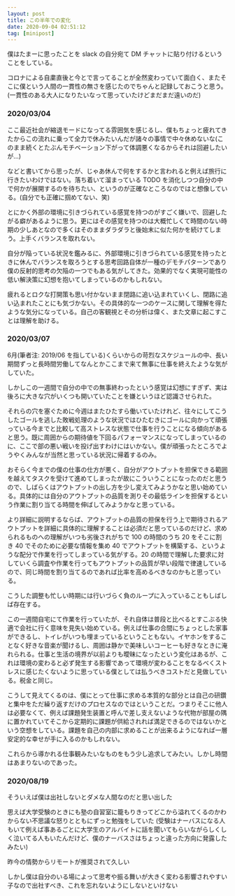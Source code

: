 ```yaml
---
layout: post
title: この半年での変化
date: 2020-09-04 02:51:12
tag: [minipost]
---
```


僕はたまーに思ったことを slack の自分宛て DM チャットに貼り付けるということをしている。

コロナによる自粛直後と今とで言ってることが全然変わっていて面白く、またそこに僕という人間の一貫性の無さを感じたのでちゃんと記録しておこうと思う。
(一貫性のある大人になりたいなって思っていたけどまだまだ遠いのだ)

### 2020/03/04

ここ最近社会が縮退モードになってる雰囲気を感じるし、僕もちょっと疲れてきたからこの流れに乗って全力で休みたいんだが諸々の事情で中々休めないな(このまま続くとたぶんモチベーション下がって体調悪くなるからそれは回避したいが...)

などと書いてから思ったが、じゃあ休んで何をするかと言われると例えば旅行に行きたいわけではない。落ち着いて溜まっている TODO を消化しつつ自分の中で何かが展開するのを待ちたい、というのが正確なところなのではと想像している。(自分でも正確に掴めてない、笑)

とにかく外部の環境に引きづられている感覚を持つのがすごく嫌いで、回避したがる癖があるように思う。更にはその感覚を持つのは大概忙しくて時間のない時期の少しあとなので多くはそのままダラダラと後始末に似た何かを続けてしまう。上手くバランスを取れない。

自分が陥っている状況を鑑みるに、外部環境に引きづられている感覚を持ったときに休んでバランスを取ろうとする思考回路自体が一種のデモチパターンであり僕の反射的思考の欠陥の一つでもある気がしてきた。効果的でなく実現可能性の低い解決策に幻想を抱いてしまっているのかもしれない。

疲れるとロクな打開策も思い付かないまま閉路に追い込まれていくし、閉路に追い込まれたことにも気づかない。その具体的な一つのケースに関して理解を得たような気分になっている。自己の客観視とその分析は偉く、また文章に起こすことは理解を助ける。

### 2020/03/07

6月(筆者注: 2019/06 を指している)くらいからの苛烈なスケジュールの中、長い期間ずっと長時間労働してなんとかここまで来て無事に仕事を終えたような気がしていた。

しかしこの一週間で自分の中での無事終わったという感覚は幻想にすぎず、実は後ろに大きな穴がいくつも開いていたことを嫌というほど認識させられた。

それらの穴を塞ぐために今週はまたひたすら働いていたけれど、往々にしてこうしたゴールを逃した敗戦処理のような状況ではひたむきにゴールに向かって頑張っている今までと比較して高ストレスな状態で仕事を行うことになる傾向があると思う。既に周囲からの期待値を下回るパフォーマンスになってしまっているのに、ここで部の悪い戦いを投げ出すわけにはいかない。僕が頑張ったところでようやくみんなが当然と思っている状況に帰着するのみ。

おそらく今までの僕の仕事の仕方が悪く、自分がアウトプットを担保できる範囲を越えてタスクを受けて進めてしまったが故にこういうことになったのだと思うので、しばらくはアウトプットの出し方を少し変えてみようかなと思い始めている。具体的には自分のアウトプットの品質を測りその最低ラインを担保するという作業に割り当てる時間を伸ばしてみようかなと思っている。

より詳細に説明するならば、アウトプットの品質の担保を行う上で期待されるアウトプットを詳細に具体的に理解することは必須だと思っているのだけど、求められるものへの理解がいつも劣後されがちで 100 の時間のうち 20 をそこに割き 40 でそのために必要な情報を集め 40 でアウトプットを構築する、というような配分で作業を行ってしまっている気がする。20 の時間で理解した要求に対していくら調査や作業を行ってもアウトプットの品質が早い段階で律速しているので、同じ時間を割り当てるのであれば比率を高めるべきなのかもと思っている。

こうした調整も忙しい時期には行いづらく負のループに入っていることもしばしば存在する。

この一週間自宅にて作業を行っていたが、それ自体は普段と比べるとすこぶる快適で会社に行く意味を見失い始めている。例えば仕事の合間にちょっとした家事ができるし、トイレがいつも埋まっているということもない。イヤホンをすることなく好きな音楽が聞けるし、周囲は静かで美味しいコーヒーも好きなときに淹れられる。仕事と生活の境界が以前よりも曖昧になったという変化はあるが、これは環境の変わると必ず発生する影響であって環境が変わることをなるべくストレスに感じたくないように思っている僕としては払うべきコストだと見做している。税金と同じ。

こうして見えてくるのは、僕にとって仕事に求める本質的な部分とは自己の研鑽と集中をただ繰り返すだけのプロセスなのではということだ。つまりそこに他人は必要なくて、例えば課題発生装置と呼んで差し支えないような代物が部屋の隅に置かれていてそこから定期的に課題が供給されれば満足できるのではないかという空想をしている。課題を自己の内部に求めることが出来るようになれば一層安定的な幸せが手に入るのかもしれない。

これらから導かれる仕事観みたいなものをもう少し追求してみたい。しかし時間はあまりないのであった。

### 2020/08/19

そういえば僕は出社しないとダメな人間なのだと思い出した

思えば大学受験のときにも塾の自習室に籠もりきってどこから溢れてくるのかわからない不思議な怒りとともにずっと勉強をしていた
(受験はナーバスになる人もいて例えば事あるごとに大学生のアルバイトに話を聞いてもらいながらしくしく泣いてる人もいたんだけど、僕のナーバスさはちょっと違った方向に発露したみたい)

昨今の情勢からリモートが推奨されて久しい

しかし僕は自分のいる場によって思考や振る舞いが大きく変わる影響されやすい子なので出社すべき、これを忘れないようにしないといけない
